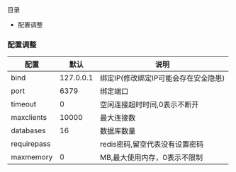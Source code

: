 目录

- 配置调整

### 配置调整

配置 | 默认 | 说明
---|---|---
bind | 127.0.0.1 | 绑定IP(修改绑定IP可能会存在安全隐患)
port | 6379 | 绑定端口
timeout | 0 | 空闲连接超时时间,0表示不断开
maxclients | 10000 | 最大连接数
databases | 16 | 数据库数量
requirepass |  | redis密码,留空代表没有设置密码
maxmemory | 0 | MB,最大使用内存，0表示不限制
